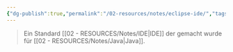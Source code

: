 ```yaml
---
{"dg-publish":true,"permalink":"/02-resources/notes/eclipse-ide/","tags":["tools","GFN/LF08"],"noteIcon":"","updated":"2025-07-12T13:31:41.000+02:00"}
---
```


> Ein Standard [[02 - RESOURCES/Notes/IDE\|IDE]] der gemacht wurde für [[02 - RESOURCES/Notes/Java\|Java]].